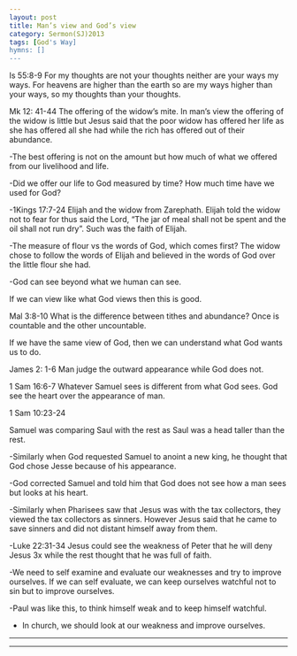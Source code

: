 ```yaml
---
layout: post
title: Man’s view and God’s view 
category: Sermon(SJ)2013
tags: [God's Way]
hymns: []
---
```

Is 55:8-9 For my thoughts are not your thoughts neither are your ways my ways. For heavens are higher than the earth so are my ways higher than your ways, so my thoughts than your thoughts.

Mk 12: 41-44 The offering of the widow’s mite. In man’s view the offering of the widow is little but Jesus said that the poor widow has offered her life as she has offered all she had while the rich has offered out of their abundance.

-The best offering is not on the amount but how much of what we offered from our livelihood and life.  

-Did we offer our life to God measured by time? How much time have we used for God?

-1Kings 17:7-24 Elijah and the widow from Zarephath.  Elijah told the widow not to fear for thus said the Lord, “The jar of meal shall not be spent and the oil shall not run dry”. Such was the faith of Elijah. 

-The measure of flour vs the words of God, which comes first? The widow chose to follow the words of Elijah and believed in the words of God over the little flour she had. 

-God can see beyond what we human can see. 

If we can view like what God views then this is good.

Mal 3:8-10 What is the difference between tithes and abundance? Once is countable and the other uncountable. 

If we have the same view of God, then we can understand what God wants us to do. 

James 2: 1-6 Man judge the outward appearance while God does not. 

1 Sam 16:6-7 Whatever Samuel sees is different from what God sees. God see the heart over the appearance of man.

1 Sam 10:23-24 

Samuel was comparing Saul with the rest as Saul was a head taller than the rest.

-Similarly when God requested Samuel to anoint a new king, he thought that God chose Jesse because of his appearance. 

-God corrected Samuel and told him that God does not see how a man sees but looks at his heart.

-Similarly when Pharisees saw that Jesus was with the tax collectors, they viewed the tax collectors as sinners. However Jesus said that he came to save sinners and did not distant himself away from them.

-Luke 22:31-34 Jesus could see the weakness of Peter that he will deny Jesus 3x while the rest thought that he was full of faith.

-We need to self examine and evaluate our weaknesses and try to improve ourselves.  If we can self evaluate, we can keep ourselves watchful not to sin but to improve ourselves. 

-Paul was like this, to think himself weak and to keep himself watchful. 

- In church, we should look at our weakness and improve ourselves. 



----
****
